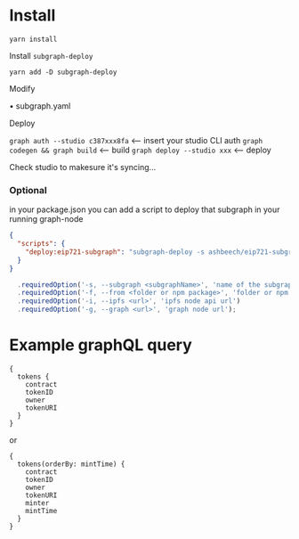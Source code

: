 # Install

`yarn install`

Install `subgraph-deploy`

`yarn add -D subgraph-deploy`

Modify

• subgraph.yaml

Deploy

`graph auth --studio c387xxx8fa` <-- insert your studio CLI auth
`graph codegen && graph build` <-- build
`graph deploy --studio xxx` <-- deploy

Check studio to makesure it's syncing…

### Optional

in your package.json you can add a script to deploy that subgraph in your running graph-node

```json
{
  "scripts": {
    "deploy:eip721-subgraph": "subgraph-deploy -s ashbeech/eip721-subgraph -f eip721-subgraph -i http://localhost:5001/api -g http://localhost:8020"
  }
}
```

```javascript
  .requiredOption('-s, --subgraph <subgraphName>', 'name of the subgraph')
  .requiredOption('-f, --from <folder or npm package>', 'folder or npm package where compiled subgraphe exist')
  .requiredOption('-i, --ipfs <url>', 'ipfs node api url')
  .requiredOption('-g, --graph <url>', 'graph node url');
```

# Example graphQL query

```
{
  tokens {
    contract
    tokenID
    owner
    tokenURI
  }
}
```

or

```
{
  tokens(orderBy: mintTime) {
    contract
    tokenID
    owner
    tokenURI
    minter
    mintTime
  }
}
```
